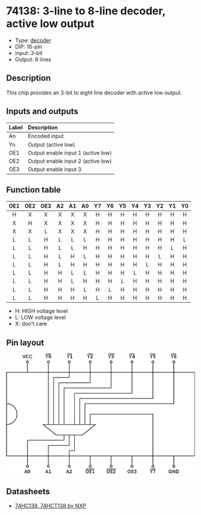 # 74138: 3-line to 8-line decoder, active low output

- Type: [decoder](encoders_decoders.md)
- DIP: 16-pin
- Input: 3-bit
- Output: 8 lines

## Description

This chip provides an 3-bit to eight line decoder with active low output.

## Inputs and outputs

| Label | Description                        |
|:----- |:---------------------------------- |
| An    | Encoded input                      |
| Yn    | Output (active low)                |
| OE1   | Output enable input 1 (active low) |
| OE2   | Output enable input 2 (active low) |
| OE3   | Output enable input 3              |


## Function table

| OE1 | OE2 | OE3 | A2  | A1  | A0  | Y7  | Y6  | Y5  | Y4  | Y3  | Y2  | Y1  | Y0  |
|:---:|:---:|:---:|:---:|:---:|:---:|:---:|:---:|:---:|:---:|:---:|:---:|:---:|:---:|
| H   | X   | X   | X   | X   | X   | H   | H   | H   | H   | H   | H   | H   | H   |
| X   | H   | X   | X   | X   | X   | H   | H   | H   | H   | H   | H   | H   | H   |
| X   | X   | L   | X   | X   | X   | H   | H   | H   | H   | H   | H   | H   | H   |
| L   | L   | H   | L   | L   | L   | H   | H   | H   | H   | H   | H   | H   | L   |
| L   | L   | H   | L   | L   | H   | H   | H   | H   | H   | H   | H   | L   | H   |
| L   | L   | H   | L   | H   | L   | H   | H   | H   | H   | H   | L   | H   | H   |
| L   | L   | H   | L   | H   | H   | H   | H   | H   | H   | L   | H   | H   | H   |
| L   | L   | H   | H   | L   | L   | H   | H   | H   | L   | H   | H   | H   | H   |
| L   | L   | H   | H   | L   | H   | H   | H   | L   | H   | H   | H   | H   | H   |
| L   | L   | H   | H   | H   | L   | H   | L   | H   | H   | H   | H   | H   | H   |
| L   | L   | H   | H   | H   | H   | L   | H   | H   | H   | H   | H   | H   | H   |


- H: HIGH voltage level
- L: LOW voltage level
- X: don't care

## Pin layout

![](../dia/74138-dip.png)

## Datasheets

- [74HC138, 74HCT138 by NXP](http://www.nxp.com/documents/data_sheet/74HC_HCT138.pdf)
